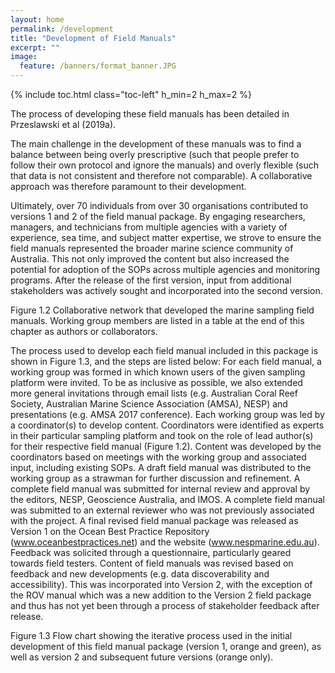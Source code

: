 ```yaml
---
layout: home
permalink: /development
title: "Development of Field Manuals"
excerpt: ""
image:
  feature: /banners/format_banner.JPG
---
```

{% include toc.html class="toc-left" h_min=2 h_max=2 %}

The process of developing these field manuals has been detailed in Przeslawski et al (2019a). 

The main challenge in the development of these manuals was to find a balance between being overly prescriptive (such that people prefer to follow their own protocol and ignore the manuals) and overly flexible (such that data is not consistent and therefore not comparable). A collaborative approach was therefore paramount to their development. 

Ultimately, over 70 individuals from over 30 organisations contributed to versions 1 and 2 of the field manual package. By engaging researchers, managers, and technicians from multiple agencies with a variety of experience, sea time, and subject matter expertise, we strove to ensure the field manuals represented the broader marine science community of Australia. This not only improved the content but also increased the potential for adoption of the SOPs across multiple agencies and monitoring programs. After the release of the first version, input from additional stakeholders was actively sought and incorporated into the second version.


Figure 1.2 Collaborative network that developed the marine sampling field manuals. Working group members are listed in a table at the end of this chapter as authors or collaborators.

The process used to develop each field manual included in this package is shown in Figure 1.3, and the steps are listed below: 
For each field manual, a working group was formed in which known users of the given sampling platform were invited. To be as inclusive as possible, we also extended more general invitations through email lists (e.g. Australian Coral Reef Society, Australian Marine Science Association (AMSA), NESP) and presentations (e.g. AMSA 2017 conference). Each working group was led by a coordinator(s) to develop content. Coordinators were identified as experts in their particular sampling platform and took on the role of lead author(s) for their respective field manual (Figure 1.2).
Content was developed by the coordinators based on meetings with the working group and associated input, including existing SOPs.
A draft field manual was distributed to the working group as a strawman for further discussion and refinement.
A complete field manual was submitted for internal review and approval by the editors, NESP, Geoscience Australia, and IMOS.
A complete field manual was submitted to an external reviewer who was not previously associated with the project.
A final revised field manual package was released as Version 1 on the Ocean Best Practice Repository (www.oceanbestpractices.net) and the website (www.nespmarine.edu.au).
Feedback was solicited through a questionnaire, particularly geared towards field testers.
Content of field manuals was revised based on feedback and new developments (e.g. data discoverability and accessibility). This was incorporated into Version 2, with the exception of the ROV manual which was a new addition to the Version 2 field package and thus has not yet been through a process of stakeholder feedback after release.


Figure 1.3 Flow chart showing the iterative process used in the initial development of this field manual package (version 1, orange and green), as well as version 2 and subsequent future versions (orange only).
